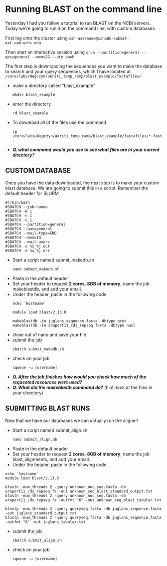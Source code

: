 # Running BLAST on the command line

Yesterday I had you follow a tutorial to run BLAST on the NCBI servers. Today we're going to run it on the command line, with custom databases.

First log onto the cluster using `ssh username@xanadu-submit-ext.cam.uchc.edu`

Then start an interactive session using `srun --partition=general --qos=general --mem=2G --pty bash`


The first step is downloading the sequences you want to make the database to search and your query sequences, which I have located at `/core/labs/Wegrzyn/akriti_temp_ramp/blast_example/fastafiles/`
- make a directory called "blast_example"
  ```
  mkdir blast_example
  ```
  
- enter the directory
  ```
  cd blast_example
  ```
  
- To download all of the files use the command
  ```
  cp /core/labs/Wegrzyn/akriti_temp_ramp/blast_example/fastafiles/*.fasta .
  ```
- ***Q. what command would you use to see what files are in your current directory?***


## CUSTOM DATABASE
Once you have the data downloaded, the next step is to make your custom blast database. We are going to submit this in a script. Remember the default header for SLURM 

```
#!/bin/bash
#SBATCH --job-name=
#SBATCH -N 1
#SBATCH -n 1
#SBATCH -c 1
#SBATCH --partition=general
#SBATCH --qos=general
#SBATCH --mail-type=END
#SBATCH --mem=1G
#SBATCH --mail-user=
#SBATCH -o %x_%j.out
#SBATCH -e %x_%j.err
```
- Start a script named submit_makedb.sh
  ```
  nano submit_makedb.sh
  ```
- Paste in the default header
- Set your header to request **2 cores**, **8GB of memory**, name the job makeblastdb, and add your email.
- Under the header, paste in the following code
  ```
  echo `hostname`
  
  module load blast/2.13.0
  
  makeblastdb -in juglans_sequence.fasta -dbtype prot
  makeblastdb -in araport11_cds_repseq.fasta -dbtype nucl
  ```
- close out of nano and save your file
- submit the job
  ```
  sbatch submit_makedb.sh
  ```
- check on your job
  ```
  squeue -u [username]
  ```
- ***Q. After the job finishes how would you check how much of the requested resources were used?***
- ***Q. What did the makeblastb command do?*** (hint: look at the files in your directory)

## SUBMITTING BLAST RUNS

Now that we have our databases we can actually run the aligner!

- Start a script named submit_align.sh
  ```
  nano submit_align.sh
  ```
- Paste in the default header
- Set your header to request **2 cores**, **8GB of memory**, name the job blast_alignments, and add your email.
- Under the header, paste in the following code
```
echo `hostname`
module load blast/2.13.0

blastn -num_threads 2 -query unknown_nuc_seq.fasta -db araport11_cds_repseq.fa -out unknown_seq_blast_standard_output.txt
blastn -num_threads 2 -query unknown_nuc_seq.fasta -db araport11_cds_repseq.fa -outfmt "6" -out unknown_seq_blast_tabular.txt

blastp -num_threads 2 -query queryseq.fasta -db juglans_sequence.fasta -out juglans_standard_output.txt 
blastp -num_threads 2 -query queryseq.fasta -db juglans_sequence.fasta -outfmt "6" -out juglans_tabular.txt 
```
- submit the job
  ```
  sbatch submit_align.sh
  ```
- check on your job
  ```
  squeue -u [username]
  ```
